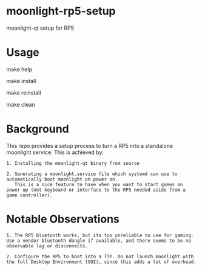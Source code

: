 # moonlight-rp5-setup
moonlight-qt setup for RP5

# Usage
make help

make install

make reinstall

make clean 

# Background 
This repo provides a setup process to turn a RP5 into a standalone moonlight service. This is achieved by:

    1. Installing the moonlight-qt binary from source 

    2. Generating a moonlight.service file which systemd can use to automatically boot moonlight on power on.
       This is a nice feature to have when you want to start games on power up (not keyboard or interface to the RP5 needed aside from a game controller). 

# Notable Observations 

    1. The RP5 bluetooth works, but its too unreliable to use for gaming. Use a vendor bluetooth dongle if available, and there seems to be no observable lag or disconnects.  

    2. Configure the RP5 to boot into a TTY. Do not launch moonlight with the full Desktop Environment (GUI), since this adds a lot of overhead.  
